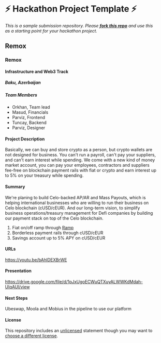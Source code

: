 
# ⚡ Hackathon Project Template ⚡
_This is a sample submission repository.
Please [__fork this repo__](https://help.github.com/articles/fork-a-repo/) and use this as a starting point for your hackathon project._

## Remox
### Remox
#### Infrastructure and Web3 Track

##### Baku, Azerbaijan

##### Team Members
- Orkhan, Team lead
- Masud, Financials
- Parviz, Frontend
- Tuncay, Backend
- Parviz, Designer

#### Project Description
Basically, we can buy and store crypto as a person, but crypto wallets are not designed for business. You can't run a payroll, can't pay your suppliers, and can't earn interest while spending. We come with a new kind of money market account, you can pay your employees, contractors and suppliers fee-free on blockchain payment rails with fiat or crypto and earn interest up to 5% on your treasury while spending.

#### Summary
We're planing to build Celo-backed AP/AR and Mass Payouts, which is helping international businesses who are willing to run their business on Celo blockchain (cUSD/cEUR). And our long-term vision, to simplify business operations/treasury management for Defi companies by building our payment stack on top of the Celo blockchain.
1. Fiat on/off ramp through [Ramp](https://ramp.network/)
2. Borderless payment rails through cUSD/cEUR
3. Savings account up to 5% APY on cUSD/cEUR

#### URLs
https://youtu.be/bAhlDEXBrWE

#### Presentation
https://drive.google.com/file/d/1pJxUgoECWuQTXuyALWWKdMdah-UIqAUl/view

#### Next Steps
Ubeswap, Moola and Mobius in the pipeline to use our platform

#### License
This repository includes an [unlicensed](http://unlicense.org/) statement though you may want to [choose a different license](https://choosealicense.com/).
